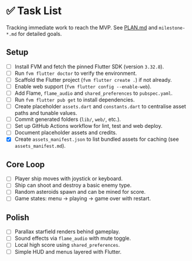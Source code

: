 # ✅ Task List

Tracking immediate work to reach the MVP. See [PLAN.md](PLAN.md) and
`milestone-*.md` for detailed goals.

## Setup

- [ ] Install FVM and fetch the pinned Flutter SDK (version `3.32.8`).
- [ ] Run `fvm flutter doctor` to verify the environment.
- [ ] Scaffold the Flutter project (`fvm flutter create .`) if not already.
- [ ] Enable web support (`fvm flutter config --enable-web`).
- [ ] Add Flame, `flame_audio` and `shared_preferences` to `pubspec.yaml`.
- [ ] Run `fvm flutter pub get` to install dependencies.
- [ ] Create placeholder `assets.dart` and `constants.dart` to centralise asset
      paths and tunable values.
- [ ] Commit generated folders (`lib/`, `web/`, etc.).
- [ ] Set up GitHub Actions workflow for lint, test and web deploy.
- [ ] Document placeholder assets and credits.
- [x] Create `assets_manifest.json` to list bundled assets for caching
  (see `assets_manifest.md`).

## Core Loop

- [ ] Player ship moves with joystick or keyboard.
- [ ] Ship can shoot and destroy a basic enemy type.
- [ ] Random asteroids spawn and can be mined for score.
- [ ] Game states: menu → playing → game over with restart.

## Polish

- [ ] Parallax starfield renders behind gameplay.
- [ ] Sound effects via `flame_audio` with mute toggle.
- [ ] Local high score using `shared_preferences`.
- [ ] Simple HUD and menus layered with Flutter.
